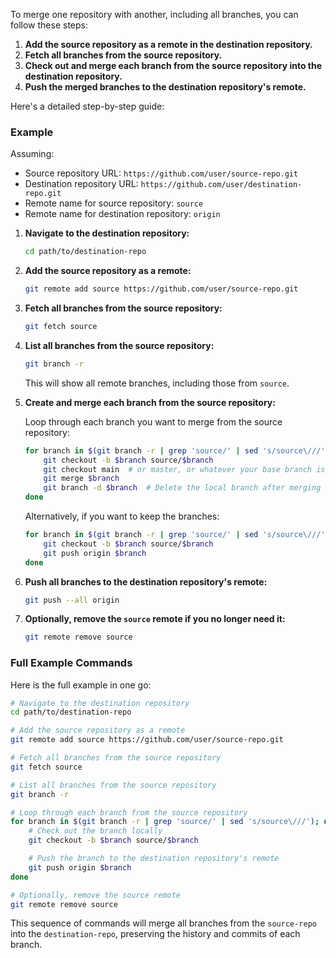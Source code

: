 To merge one repository with another, including all branches, you can follow these steps:

1. **Add the source repository as a remote in the destination repository.**
2. **Fetch all branches from the source repository.**
3. **Check out and merge each branch from the source repository into the destination repository.**
4. **Push the merged branches to the destination repository's remote.**

Here's a detailed step-by-step guide:

### Example

Assuming:
- Source repository URL: `https://github.com/user/source-repo.git`
- Destination repository URL: `https://github.com/user/destination-repo.git`
- Remote name for source repository: `source`
- Remote name for destination repository: `origin`

1. **Navigate to the destination repository:**
   ```sh
   cd path/to/destination-repo
   ```

2. **Add the source repository as a remote:**
   ```sh
   git remote add source https://github.com/user/source-repo.git
   ```

3. **Fetch all branches from the source repository:**
   ```sh
   git fetch source
   ```

4. **List all branches from the source repository:**
   ```sh
   git branch -r
   ```
   This will show all remote branches, including those from `source`.

5. **Create and merge each branch from the source repository:**

   Loop through each branch you want to merge from the source repository:

   ```sh
   for branch in $(git branch -r | grep 'source/' | sed 's/source\///'); do
       git checkout -b $branch source/$branch
       git checkout main  # or master, or whatever your base branch is
       git merge $branch
       git branch -d $branch  # Delete the local branch after merging
   done
   ```

   Alternatively, if you want to keep the branches:

   ```sh
   for branch in $(git branch -r | grep 'source/' | sed 's/source\///'); do
       git checkout -b $branch source/$branch
       git push origin $branch
   done
   ```

6. **Push all branches to the destination repository's remote:**
   ```sh
   git push --all origin
   ```

7. **Optionally, remove the `source` remote if you no longer need it:**
   ```sh
   git remote remove source
   ```

### Full Example Commands

Here is the full example in one go:

```sh
# Navigate to the destination repository
cd path/to/destination-repo

# Add the source repository as a remote
git remote add source https://github.com/user/source-repo.git

# Fetch all branches from the source repository
git fetch source

# List all branches from the source repository
git branch -r

# Loop through each branch from the source repository
for branch in $(git branch -r | grep 'source/' | sed 's/source\///'); do
    # Check out the branch locally
    git checkout -b $branch source/$branch

    # Push the branch to the destination repository's remote
    git push origin $branch
done

# Optionally, remove the source remote
git remote remove source
```

This sequence of commands will merge all branches from the `source-repo` into the `destination-repo`, preserving the history and commits of each branch.
